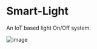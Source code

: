 # Smart-Light
An IoT based light On/Off system.

![image](https://user-images.githubusercontent.com/79532873/200164316-8d5951b3-cab6-47e2-a9d6-0a11cd4d3dd8.png)
